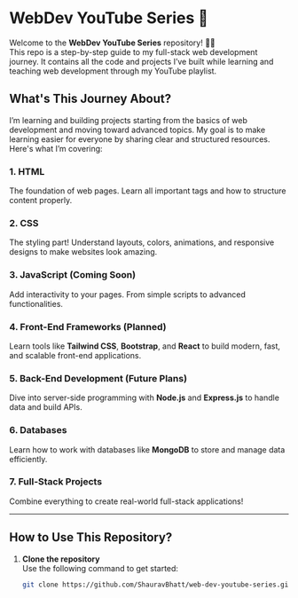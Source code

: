 # WebDev YouTube Series 🚀

Welcome to the **WebDev YouTube Series** repository! 🎥🌐  
This repo is a step-by-step guide to my full-stack web development journey. It contains all the code and projects I’ve built while learning and teaching web development through my YouTube playlist.

## What's This Journey About?  

I’m learning and building projects starting from the basics of web development and moving toward advanced topics. My goal is to make learning easier for everyone by sharing clear and structured resources. Here's what I’m covering:

### 1. HTML  
The foundation of web pages. Learn all important tags and how to structure content properly.  

### 2. CSS  
The styling part! Understand layouts, colors, animations, and responsive designs to make websites look amazing.  

### 3. JavaScript (Coming Soon)  
Add interactivity to your pages. From simple scripts to advanced functionalities.  

### 4. Front-End Frameworks (Planned)  
Learn tools like **Tailwind CSS**, **Bootstrap**, and **React** to build modern, fast, and scalable front-end applications.  

### 5. Back-End Development (Future Plans)  
Dive into server-side programming with **Node.js** and **Express.js** to handle data and build APIs.  

### 6. Databases  
Learn how to work with databases like **MongoDB** to store and manage data efficiently.  

### 7. Full-Stack Projects  
Combine everything to create real-world full-stack applications!  

---

## How to Use This Repository?  

1. **Clone the repository**  
   Use the following command to get started:  
   ```bash
   git clone https://github.com/ShauravBhatt/web-dev-youtube-series.git
